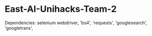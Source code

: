 # East-AI-Unihacks-Team-2

Dependencies: selenium webdriver, 'bs4', 'requests', 'googlesearch', 'googletrans', 
